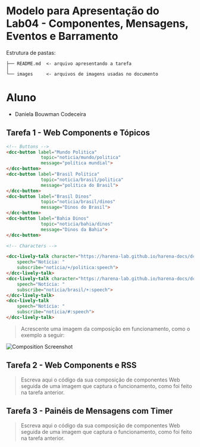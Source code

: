 # Modelo para Apresentação do Lab04 - Componentes, Mensagens, Eventos e Barramento

Estrutura de pastas:

~~~
├── README.md  <- arquivo apresentando a tarefa
│
└── images     <- arquivos de imagens usadas no documento
~~~

# Aluno
* Daniela Bouwman Codeceira

## Tarefa 1 - Web Components e Tópicos

```html
<!-- Buttons -->
<dcc-button label="Mundo Politica"
             topic="noticia/mundo/politica"
             message="política mundial">
</dcc-button>
<dcc-button label="Brasil Politica"
             topic="noticia/brasil/politica"
             message="política do Brasil">
</dcc-button>
<dcc-button label="Brasil Dinos"
             topic="noticia/brasil/dinos"
             message="Dinos do Brasil">
</dcc-button>
<dcc-button label="Bahia Dinos"
             topic="noticia/bahia/dinos"
             message="Dinos da Bahia">
</dcc-button>

<!-- Characters -->

<dcc-lively-talk character="https://harena-lab.github.io/harena-docs/dccs/tutorial/images/doctor.png" 
	speech="Notícia: " 
	subscribe="noticia/+/politica:speech">
</dcc-lively-talk>
<dcc-lively-talk character="https://harena-lab.github.io/harena-docs/dccs/tutorial/images/nurse.png" 
	speech="Notícia: " 
	subscribe="noticia/brasil/+:speech">
</dcc-lively-talk>
<dcc-lively-talk 
	speech="Notícia: " 
	subscribe="noticia/#:speech">
</dcc-lively-talk>
```

> Acrescente uma imagem da composição em funcionamento, como o exemplo a seguir:

![Composition Screenshot](images/dcc-composition.png)

## Tarefa 2 - Web Components e RSS
> Escreva aqui o código da sua composição de componentes Web seguida de uma imagem que captura o funcionamento, como foi feito na tarefa anterior.

## Tarefa 3 - Painéis de Mensagens com Timer
> Escreva aqui o código da sua composição de componentes Web seguida de uma imagem que captura o funcionamento, como foi feito na tarefa anterior.
